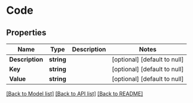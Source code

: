 # Code

## Properties
Name | Type | Description | Notes
------------ | ------------- | ------------- | -------------
**Description** | **string** |  | [optional] [default to null]
**Key** | **string** |  | [optional] [default to null]
**Value** | **string** |  | [optional] [default to null]

[[Back to Model list]](../README.md#documentation-for-models) [[Back to API list]](../README.md#documentation-for-api-endpoints) [[Back to README]](../README.md)


